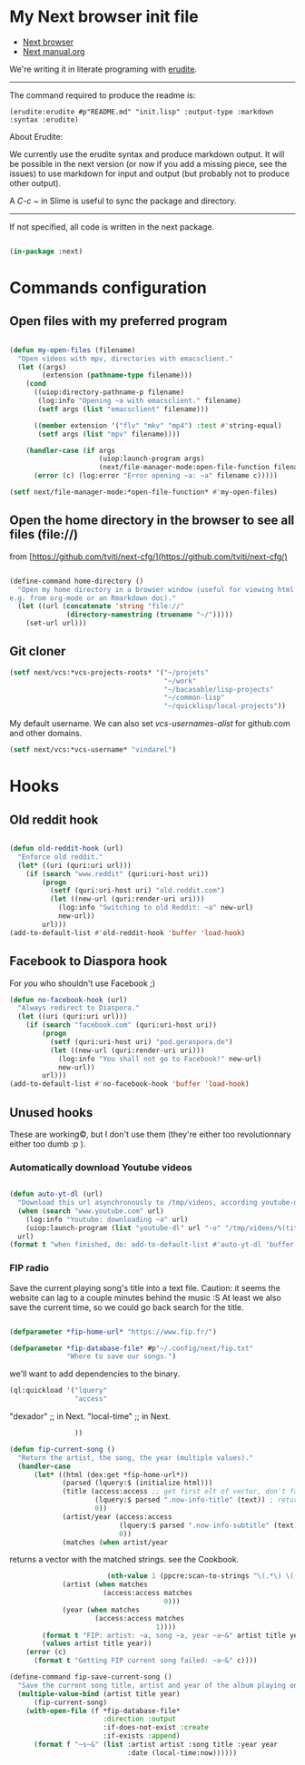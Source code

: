
# My Next browser init file


- [Next browser](https://github.com/next-browser/next)
- [Next manual.org](https://github.com/atlas-engineer/next/blob/master/documents/MANUAL.org)

We're writing it in literate programing with [erudite](https://github.com/mmontone/erudite).

---
The command required to produce the readme is:

```
(erudite:erudite #p"README.md" "init.lisp" :output-type :markdown :syntax :erudite)
```

About Erudite:

We currently use the erudite syntax and produce markdown output. It
will be possible in the next version (or now if you add a missing piece,
see the issues) to use markdown for input and output (but probably not
to produce other output).

A *C-c ~* in Slime is useful to sync the package and directory.

---
If not specified, all code is written in the next package.

```lisp

(in-package :next)

```

# Commands configuration


## Open files with my preferred program


```lisp

(defun my-open-files (filename)
  "Open videos with mpv, directories with emacsclient."
  (let ((args)
        (extension (pathname-type filename)))
    (cond
      ((uiop:directory-pathname-p filename)
       (log:info "Opening ~a with emacsclient." filename)
       (setf args (list "emacsclient" filename)))

      ((member extension '("flv" "mkv" "mp4") :test #'string-equal)
       (setf args (list "mpv" filename))))

    (handler-case (if args
                      (uiop:launch-program args)
                      (next/file-manager-mode:open-file-function filename))
      (error (c) (log:error "Error opening ~a: ~a" filename c)))))

(setf next/file-manager-mode:*open-file-function* #'my-open-files)

```

## Open the home directory in the browser to see all files (file://)

from [https://github.com/tviti/next-cfg/](https://github.com/tviti/next-cfg/)

```lisp

(define-command home-directory ()
  "Open my home directory in a browser window (useful for viewing html exports
e.g. from org-mode or an Rmarkdown doc)."
  (let ((url (concatenate 'string "file://"
			  (directory-namestring (truename "~/")))))
    (set-url url)))

```

## Git cloner


```lisp
(setf next/vcs:*vcs-projects-roots* '("~/projets"
                                      "~/work"
                                      "~/bacasable/lisp-projects"
                                      "~/common-lisp"
                                      "~/quicklisp/local-projects"))

```
My default username.
We can also set *vcs-usernames-alist* for github.com and other domains.

```lisp
(setf next/vcs:*vcs-username* "vindarel")

```

# Hooks


## Old reddit hook


```lisp

(defun old-reddit-hook (url)
  "Enforce old reddit."
  (let* ((uri (quri:uri url)))
    (if (search "www.reddit" (quri:uri-host uri))
        (progn
          (setf (quri:uri-host uri) "old.reddit.com")
          (let ((new-url (quri:render-uri uri)))
            (log:info "Switching to old Reddit: ~a" new-url)
            new-url))
        url)))
(add-to-default-list #'old-reddit-hook 'buffer 'load-hook)

```

## Facebook to Diaspora hook

For *you* who shouldn't use Facebook ;)

```lisp
(defun no-facebook-hook (url)
  "Always redirect to Diaspora."
  (let ((uri (quri:uri url)))
    (if (search "facebook.com" (quri:uri-host uri))
        (progn
          (setf (quri:uri-host uri) "pod.geraspora.de")
          (let ((new-url (quri:render-uri uri)))
            (log:info "You shall not go to Facebook!" new-url)
            new-url))
        url)))
(add-to-default-list #'no-facebook-hook 'buffer 'load-hook)

```


## Unused hooks

These  are  working©,  but  I  don't  use  them  (they're  either  too
revolutionnary either too dumb :p ).


### Automatically download Youtube videos


```lisp

(defun auto-yt-dl (url)
  "Download this url asynchronously to /tmp/videos, according youtube-dl is installed globally."
  (when (search "www.youtube.com" url)
    (log:info "Youtube: downloading ~a" url)
    (uiop:launch-program (list "youtube-dl" url "-o" "/tmp/videos/%(title)s.%(ext)s")))
  url)
(format t "when finished, do: add-to-default-list #'auto-yt-dl 'buffer 'load-hook")

```

### FIP radio

Save the current playing song's title into a text file.
Caution: it seems the website can lag to a couple minutes behind the music :S At least we also save the current time, so we could go back search for the title.

```lisp

(defparameter *fip-home-url* "https://www.fip.fr/")

(defparameter *fip-database-file* #p"~/.config/next/fip.txt"
              "Where to save our songs.")

```
we'll want to add dependencies to the binary.

```lisp
(ql:quickload '("lquery"
                "access"
```
"dexador" ;; in Next.
"local-time" ;; in Next.

```lisp
                ))

(defun fip-current-song ()
  "Return the artist, the song, the year (multiple values)."
  (handler-case
      (let* ((html (dex:get *fip-home-url*))
             (parsed (lquery:$ (initialize html)))
             (title (access:access ;; get first elt of vector, don't fail if out of bounds.
                     (lquery:$ parsed ".now-info-title" (text)) ; returns a vector.
                     0))
             (artist/year (access:access
                           (lquery:$ parsed ".now-info-subtitle" (text))
                           0))
             (matches (when artist/year
```
returns a vector with the matched strings.
see the Cookbook.

```lisp
                        (nth-value 1 (ppcre:scan-to-strings "\(.*\) \((.*\))" artist/year))))
             (artist (when matches
                       (access:access matches
                                      0)))
             (year (when matches
                     (access:access matches
                                    1))))
        (format t "FIP: artist: ~a, song ~a, year ~a~&" artist title year)
        (values artist title year))
    (error (c)
      (format t "Getting FIP current song failed: ~a~&" c))))

(define-command fip-save-current-song ()
  "Save the current song title, artist and year of the album playing on fip on file."
  (multiple-value-bind (artist title year)
      (fip-current-song)
    (with-open-file (f *fip-database-file*
                       :direction :output
                       :if-does-not-exist :create
                       :if-exists :append)
      (format f "~s~&" (list :artist artist :song title :year year
                             :date (local-time:now))))))
```
